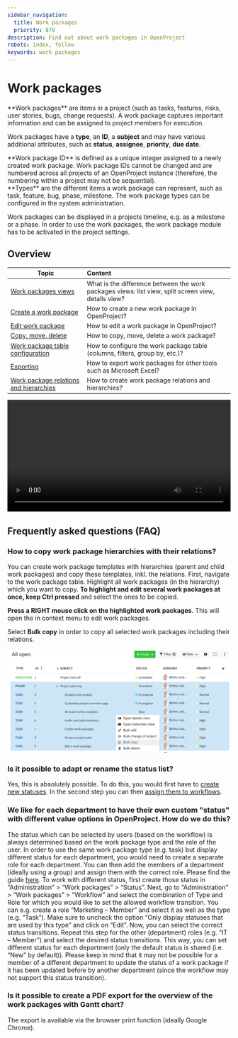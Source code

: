 ```yaml
---
sidebar_navigation:
  title: Work packages
  priority: 870
description: Find out about work packages in OpenProject
robots: index, follow
keywords: work packages
---
```


# Work packages

<div class="glossary">
**Work packages** are items in a project (such as tasks, features, risks, user stories, bugs, change requests). A work package captures important information and can be assigned to project members for execution. 
</div>

Work packages have a **type**, an **ID**, a **subject** and may have various additional attributes, such as **status**, **assignee**, **priority**, **due date**.

<div class="glossary">**Work package ID** is defined as a unique integer assigned to a newly created work package. Work package IDs cannot be changed and are numbered across all projects of an OpenProject instance (therefore, the numbering within a project may not be sequential). 
</div>

<div class="glossary">
**Types** are the different items a work package can represent, such as task, feature, bug, phase, milestone. The work package types can be configured in the system administration. 
</div>




Work packages can be displayed in a projects timeline, e.g. as a milestone or a phase. In order to use the work packages, the work package module has to be activated in the project settings.

## Overview

| Topic                                                        | Content                                                      |
| ------------------------------------------------------------ | :----------------------------------------------------------- |
| [Work packages views](work-package-views)                    | What is the difference between the work packages views: list view, split screen view, details view? |
| [Create a work package](create-work-package)                 | How to create a new work package in OpenProject?             |
| [Edit work package](edit-work-package)                       | How to edit a work package in OpenProject?                   |
| [Copy, move, delete](copy-move-delete)                       | How to copy, move, delete a work package?                    |
| [Work package table configuration](work-package-table-configuration) | How to configure the work package table (columns, filters, group by, etc.)? |
| [Exporting](exporting)                                       | How to export work packages for other tools such as Microsoft Excel? |
| [Work package relations and hierarchies](work-package-relations-hierarchies) | How to create work package relations and hierarchies?        |

<video src="https://www.openproject.org/wp-content/uploads/2020/12/OpenProject-Work-Packages.mp4" type="video/mp4" controls="" style="width:100%"></video>

## Frequently asked questions (FAQ)

### How to copy work package hierarchies with their relations?

You can create work package templates with hierarchies (parent and child work packages) and copy these templates, inkl. the relations.
First, navigate to the work package table. Highlight all work packages (in the hierarchy) which you want to copy. **To highlight and edit several work packages at once, keep Ctrl pressed** and select the ones to be copied.

**Press a RIGHT mouse click on the highlighted work packages**. This will open the in context menu to edit work packages.

Select **Bulk copy** in order to copy all selected work packages including their relations.

![image-20200331132513748](image-20200331132513748.png)

### Is it possible to adapt or rename the status list?

Yes, this is absolutely possible. To do this, you would first have to [create new statuses](https://docs.openproject.org/system-admin-guide/manage-work-packages/work-package-status/).
In the second step you can then [assign them to workflows](https://docs.openproject.org/system-admin-guide/manage-work-packages/work-package-workflows/).

### We like for each department to have their own custom "status" with different value options in OpenProject. How do we do this?

The status which can be selected by users (based on the workflow) is always determined based on the work package type and the role of the user. In order to use the same work package type (e.g. task) but display different status for each department, you would need to create a separate role for each department. You can then add the members of a department (ideally using a group) and assign them with the correct role. Please find the guide [here](../../system-admin-guide/manage-work-packages/work-package-workflows/#edit-workflows).
To work with different status, first create those status in “Administration” > “Work packages” > “Status”.
Next, go to “Administration” > “Work packages” > “Workflow” and select the combination of Type and Role for which you would like to set the allowed workflow transition.
You can e.g. create a role “Marketing – Member” and select it as well as the type (e.g. “Task”). Make sure to uncheck the option “Only display statuses that are used by this type” and click on “Edit”. Now, you can select the correct status transitions.
Repeat this step for the other (department) roles (e.g. “IT – Member”) and select the desired status transitions. This way, you can set different status for each department (only the default status is shared (i.e. “New” by default)). Please keep in mind that it may not be possible for a member of a different department to update the status of a work package if it has been updated before by another department (since the workflow may not support this status transition).

### Is it possible to create a PDF export for the overview of the work packages with Gantt chart?

The export is available via the browser print function (ideally Google Chrome).

